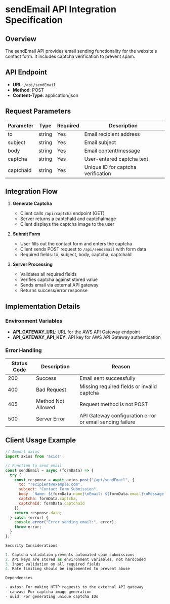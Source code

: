   # sendEmail API Integration Specification

  ## Overview
  The sendEmail API provides email sending functionality for the website's contact form. It includes captcha verification to prevent
  spam.

  ## API Endpoint
  - **URL**: `/api/sendEmail`
  - **Method**: POST
  - **Content-Type**: application/json

  ## Request Parameters

  | Parameter | Type   | Required | Description                              |
  |-----------|--------|----------|------------------------------------------|
  | to        | string | Yes      | Email recipient address                  |
  | subject   | string | Yes      | Email subject                            |
  | body      | string | Yes      | Email content/message                    |
  | captcha   | string | Yes      | User-entered captcha text                |
  | captchaId | string | Yes      | Unique ID for captcha verification       |

  ## Integration Flow

  1. **Generate Captcha**
     - Client calls `/api/captcha` endpoint (GET)
     - Server returns a captchaId and captchaImage
     - Client displays the captcha image to the user

  2. **Submit Form**
     - User fills out the contact form and enters the captcha
     - Client sends POST request to `/api/sendEmail` with form data
     - Required fields: to, subject, body, captcha, captchaId

  3. **Server Processing**
     - Validates all required fields
     - Verifies captcha against stored value
     - Sends email via external API gateway
     - Returns success/error response

  ## Implementation Details

  ### Environment Variables
  - **API_GATEWAY_URL**: URL for the AWS API Gateway endpoint
  - **API_GATEWAY_API_KEY**: API key for AWS API Gateway authentication

  ### Error Handling

  | Status Code | Description                                  | Reason                                     |
  |-------------|----------------------------------------------|------------------------------------------- |
  | 200         | Success                                     | Email sent successfully                     |
  | 400         | Bad Request                                 | Missing required fields or invalid captcha  |
  | 405         | Method Not Allowed                          | Request method is not POST                  |
  | 500         | Server Error                                | API Gateway configuration error or email sending failure |

  ## Client Usage Example

  ```javascript
  // Import axios
  import axios from 'axios';

  // Function to send email
  const sendEmail = async (formData) => {
    try {
      const response = await axios.post("/api/sendEmail", {
        to: "recipient@example.com",
        subject: "Contact Form Submission",
        body: `Name: ${formData.name}\nEmail: ${formData.email}\nMessage: ${formData.message}`,
        captcha: formData.captcha,
        captchaId: formData.captchaId
      });
      return response.data;
    } catch (error) {
      console.error("Error sending email:", error);
      throw error;
    }
  };

  Security Considerations

  1. Captcha validation prevents automated spam submissions
  2. API keys are stored as environment variables, not hardcoded
  3. Input validation on all required fields
  4. Rate limiting should be implemented to prevent abuse

  Dependencies

  - axios: For making HTTP requests to the external API gateway
  - canvas: For captcha image generation
  - uuid: For generating unique captcha IDs